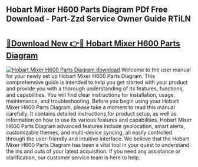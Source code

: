 ## Hobart Mixer H600 Parts Diagram PDf Free Download - Part-Zzd Service Owner Guide RTiLN

# <h2><a href="http://dfmpzk.blite.top/?on=Hobart+Mixer+H600+Parts+Diagram">🔗Download New 👉🔴 Hobart Mixer H600 Parts Diagram</a></h2>

[![Hobart Mixer H600 Parts Diagram download](https://i.imgur.com/lujVjoI.png)](http://dfmpzk.blite.top/?on=Hobart+Mixer+H600+Parts+Diagram)
Welcome to the user manual for your newly set up Hobart Mixer H600 Parts Diagram. This comprehensive guide is intended to help you get started with your product and provide you with a thorough understanding of its features, functions, and capabilities. You will find clear instructions for installation, usage, maintenance, and troubleshooting. Before you begin using your Hobart Mixer H600 Parts Diagram, please take a moment to read this manual carefully. It contains detailed instructions for product setup, as well as information on how to use its various features and capabilities. Hobart Mixer H600 Parts Diagram advanced features include geolocation, smart alerts, customizable themes, and multi-device syncing, all easily controlled through the user-friendly and intuitive interface. We believe that the Hobart Mixer H600 Parts Diagram has been a vital tool in your quest to understand the ins and outs of your latest acquisition. If you need any assistance or clarification, our customer service team is here to help.
